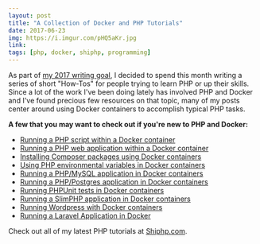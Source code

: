 ```yaml
---
layout: post
title: "A Collection of Docker and PHP Tutorials"
date: 2017-06-23
img: https://i.imgur.com/pHQ5aKr.jpg
link: 
tags: [php, docker, shiphp, programming]
---
```

As part of [my 2017 writing goal](https://www.karllhughes.com/posts/2017-writing-goal), I decided to spend this month writing a series of short "How-Tos" for people trying to learn PHP or up their skills. Since a lot of the work I've been doing lately has involved PHP and Docker and I've found precious few resources on that topic, many of my posts center around using Docker containers to accomplish typical PHP tasks.

**A few that you may want to check out if you're new to PHP and Docker:**

- [Running a PHP script within a Docker container](https://www.shiphp.com/blog/2017/php-script-in-docker)
- [Running a PHP web application within a Docker container](https://www.shiphp.com/blog/2017/php-web-app-in-docker)
- [Installing Composer packages using Docker containers](https://www.shiphp.com/blog/2017/composer-php-docker)
- [Using PHP environmental variables in Docker containers](https://www.shiphp.com/blog/2017/env-php-docker)
- [Running a PHP/MySQL application in Docker containers](https://www.shiphp.com/blog/2017/php-mysql-docker)
- [Running a PHP/Postgres application in Docker containers](https://www.shiphp.com/blog/2017/php-postgres-docker)
- [Running PHPUnit tests in Docker containers](https://www.shiphp.com/blog/2017/phpunit-docker)
- [Running a SlimPHP application in Docker containers](https://www.shiphp.com/blog/2017/slimphp-docker)
- [Running Wordpress with Docker containers](https://www.shiphp.com/blog/2017/wordpress-docker)
- [Running a Laravel Application in Docker](https://www.shiphp.com/blog/2017/laravel-docker)

Check out all of my latest PHP tutorials at [Shiphp.com](https://www.shiphp.com/).
